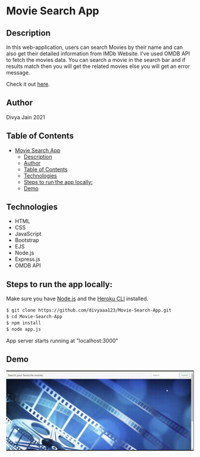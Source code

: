 # Movie Search App
## Description

 In this web-application, users can search Movies by their name and can also get their detailed information from IMDb Website. I've used OMDB API to fetch the movies data. You can search a movie in the search bar and if results match then you will get the related movies else you will get an error message. 

Check it out [here](https://search-movie12.herokuapp.com/).

## Author

 Divya Jain 2021
 
## Table of Contents

- [Movie Search App](#movie-search-app)
  - [Description](#description)
  - [Author](#author)
  - [Table of Contents](#table-of-contents)
  - [Technologies](#technologies)
  - [Steps to run the app locally:](#steps-to-run-the-app-locally)
  - [Demo](#demo)
  
## Technologies

* HTML
* CSS
* JavaScript
* Bootstrap
* EJS
* Node.js
* Express.js
* OMDB API

## Steps to run the app locally:

Make sure you have [Node.js](https://nodejs.org/en/) and the [Heroku CLI](https://devcenter.heroku.com/articles/heroku-cli) installed.

```bash
$ git clone https://github.com/divyaaa123/Movie-Search-App.git
$ cd Movie-Search-App
$ npm install 
$ node app.js
```

  App server starts running at "localhost:3000"

## Demo

![](https://github.com/divyaaa123/Movie-Search-App/blob/master/demo/Demo%20video.gif)
